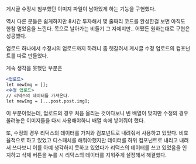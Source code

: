 ##

게시글 수정시 첨부했던 이미지 파일이 남아있게 하는 기능을 구현했다.

역시 다른 분들은 쉽게하지만 8시간 투자해서 몇 줄짜리 코드를 완성한걸 보면 아직도 한참 멀었음을 느낀다. 목으로 날아가는 비둘기 그 자체지만.. 어쨌든 원하는대로 구현은 성공했다.

업로드 하나에서 수정시의 업로드까지 하려니 좀 헷갈려서 게시글 수정 업로드의 컴포넌트를 따로 만들었다.

계속 생각을 못했던 부분은

```jsx
<업로드>
let newImg = [];
<수정 업로드>
// 리덕스의 데이터를 가져온다.
let newImg = [...post.post.img];
```
이 부분이었는데, 업로드의 경우 처음 올리는 것이다보니 빈 배열이 맞지만
수정의 경우 올려놓은 이미지들을 다시 사용해야하니 배열 속에 넣어줘야 했다.

또, 수정의 경우 리덕스의 데이터를 가져와 컴포넌트로 내려줘서 사용하고 있었다. 비효율적으로 하고 있었고 디스패치를 해줘야했지만 데이터를 하위 컴포넌트로 내리고 내려서 쓰다보니 이를 아예 생각하지 못하고 있었다가 리덕스의 데이터를 쓰고 있었음을 인지하고 삭제 버튼을 누를 시 리덕스의 데이터를 지워주게 설정해서 해결했다.  